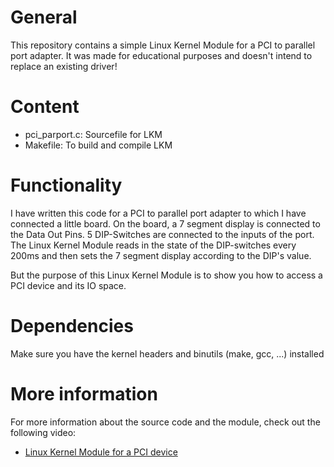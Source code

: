 # General

This repository contains a simple Linux Kernel Module for a PCI to parallel port adapter. It was made for educational purposes and doesn't intend to replace an existing driver!

# Content

- pci_parport.c: Sourcefile for LKM
- Makefile: To build and compile LKM

# Functionality

I have written this code for a PCI to parallel port adapter to which I have connected a little board. On the board, a 7 segment display is connected to the Data Out Pins. 5 DIP-Switches are connected to the inputs of the port. The Linux Kernel Module reads in the state of the DIP-switches every 200ms and then sets the 7 segment display according to the DIP's value. 

But the purpose of this Linux Kernel Module is to show you how to access a PCI device and its IO space.

# Dependencies

Make sure you have the kernel headers and binutils (make, gcc, ...) installed

# More information

For more information about the source code and the module, check out the following video:

- [Linux Kernel Module for a PCI device](https://youtu.be/9k0iGbSnUT0)
